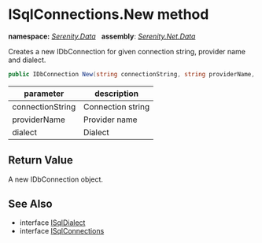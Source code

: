 # ISqlConnections.New method
**namespace:** *[Serenity.Data](../../README.md#serenity.data-namespace)*   **assembly**: *[Serenity.Net.Data](../../README.md)*

Creates a new IDbConnection for given connection string, provider name and dialect.

```csharp
public IDbConnection New(string connectionString, string providerName, ISqlDialect dialect)
```

| parameter | description |
| --- | --- |
| connectionString | Connection string |
| providerName | Provider name |
| dialect | Dialect |

## Return Value

A new IDbConnection object.

## See Also

* interface [ISqlDialect](../ISqlDialect.md)
* interface [ISqlConnections](../ISqlConnections.md)